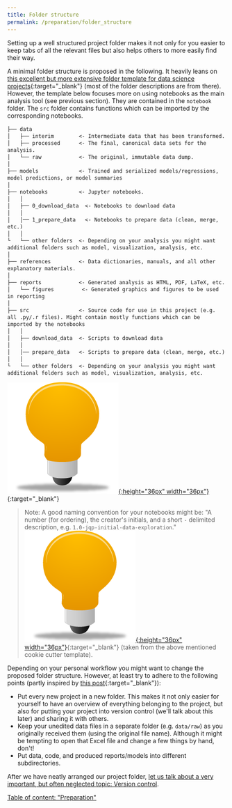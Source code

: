 ```yaml
---
title: Folder structure
permalink: /preparation/folder_structure
---
```

Setting up a well structured project folder makes it not only for you easier to keep tabs of all the relevant files but also helps others to more easily find their way.

A minimal folder structure is proposed in the following. It heavily leans on [this excellent but more extensive folder template for data science projects](http://drivendata.github.io/cookiecutter-data-science/){:target="_blank"} (most of the folder descriptions are from there). However, the template below focuses more on using notebooks as the main analysis tool (see previous section). They are contained in the `notebook` folder. The `src` folder contains functions which can be imported by the corresponding notebooks.

```
├── data
│   ├── interim        <- Intermediate data that has been transformed.
│   ├── processed      <- The final, canonical data sets for the analysis.
│   └── raw            <- The original, immutable data dump.
│
├── models             <- Trained and serialized models/regressions, model predictions, or model summaries
│
├── notebooks          <- Jupyter notebooks.
│   │
│   ├── 0_download_data  <- Notebooks to download data
│   │
│   │── 1_prepare_data   <- Notebooks to prepare data (clean, merge, etc.)
│   │
└   └── other folders  <- Depending on your analysis you might want additional folders such as model, visualization, analysis, etc.
│
├── references         <- Data dictionaries, manuals, and all other explanatory materials.
│
├── reports            <- Generated analysis as HTML, PDF, LaTeX, etc.
│   └── figures         <- Generated graphics and figures to be used in reporting
│
├── src                <- Source code for use in this project (e.g. all .py/.r files). Might contain mostly functions which can be imported by the notebooks
│   │
│   ├── download_data  <- Scripts to download data
│   │
│   │── prepare_data   <- Scripts to prepare data (clean, merge, etc.)
│   │
└   └── other folders  <- Depending on your analysis you might want additional folders such as model, visualization, analysis, etc.
```
[![example](../figures/example_icon.png){:height="36px" width="36px"}](https://github.com/binste/chicago_safepassage_evaluation){:target="_blank"}

> Note: A good naming convention for your notebooks might be: "A number (for ordering), the creator's initials, and a short `-` delimited description, e.g. `1.0-jqp-initial-data-exploration`." [![example](../figures/example_icon.png){:height="36px" width="36px"}](https://github.com/binste/chicago_safepassage_evaluation/tree/master/notebooks/1_prepare_data){:target="_blank"} (taken from the above mentioned cookie cutter template).

Depending on your personal workflow you might want to change the proposed folder structure. However, at least try to adhere to the following points (partly inspired by [this post](http://kbroman.org/steps2rr/pages/organize.html){:target="_blank"}):

* Put every new project in a new folder. This makes it not only easier for yourself to have an overview of everything belonging to the project, but also for putting your project into version control (we'll talk about this later) and sharing it with others.
* Keep your unedited data files in a separate folder (e.g. `data/raw`) as you originally received them (using the original file name). Although it might be tempting to open that Excel file and change a few things by hand, don't!
* Put data, code, and produced reports/models into different subdirectories.

After we have neatly arranged our project folder, [let us talk about a very important, but often neglected topic: Version control](./version_control).

[Table of content: "Preparation"](.)
